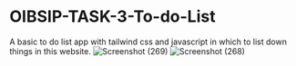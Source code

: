 # OIBSIP-TASK-3-To-do-List
A basic to do list app with tailwind css and javascript in which to list down things in this website.
![Screenshot (269)](https://user-images.githubusercontent.com/126177107/235314134-7aadc9dd-659b-49d1-aa0a-99432ca493cb.png)
![Screenshot (268)](https://user-images.githubusercontent.com/126177107/235314140-9bf867b6-a1c8-44b8-bfe9-6948fa5ac52f.png)
